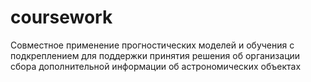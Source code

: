# coursework
Совместное применение прогностических моделей и обучения с подкреплением для поддержки принятия решения об организации сбора дополнительной информации об астрономических объектах
